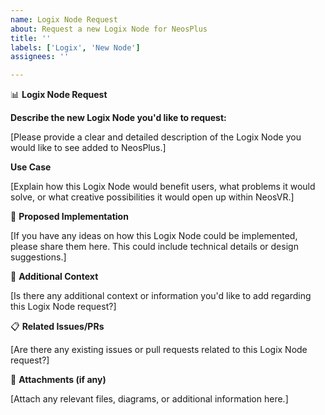```yaml
---
name: Logix Node Request
about: Request a new Logix Node for NeosPlus
title: ''
labels: ['Logix', 'New Node']
assignees: ''

---
```


📊 **Logix Node Request**

**Describe the new Logix Node you'd like to request:**

[Please provide a clear and detailed description of the Logix Node you would like to see added to NeosPlus.]

**Use Case**

[Explain how this Logix Node would benefit users, what problems it would solve, or what creative possibilities it would open up within NeosVR.]

🚀 **Proposed Implementation**

[If you have any ideas on how this Logix Node could be implemented, please share them here. This could include technical details or design suggestions.]

💬 **Additional Context**

[Is there any additional context or information you'd like to add regarding this Logix Node request?]

📋 **Related Issues/PRs**

[Are there any existing issues or pull requests related to this Logix Node request?]

📎 **Attachments (if any)**

[Attach any relevant files, diagrams, or additional information here.]
